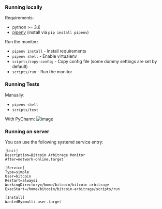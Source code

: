 ### Running locally

Requirements:
- python >= 3.6
- [pipenv](https://github.com/pypa/pipenv) (install via `pip install pipenv`)

Run the monitor:
- `pipenv install` - Install requirements
- `pipenv shell` - Enable virtualenv
- `sciprts/copy-config` - Copy config file (some dummy settings are set by default)
- `scripts/run` - Run the monitor

### Running Tests
Manually: 
- `pipenv shell`
- `scripts/test`

With PyCharm:
![image](https://user-images.githubusercontent.com/3121306/34055600-3bde00ae-e1d0-11e7-87dd-5f67eaddab9b.png)

### Running on server

You can use the following systemd service entry:
```
[Unit]
Description=Bitcoin Arbitrage Monitor
After=network-online.target

[Service]
Type=simple
User=bitcoin
Restart=alwaysi
WorkingDirectory=/home/bitcoin/bitcoin-arbitrage
ExecStart=/home/bitcoin/bitcoin-arbitrage/scripts/run

[Install]
WantedBy=multi-user.target
```
